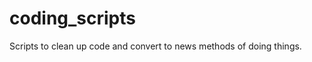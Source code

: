 coding_scripts
==============

Scripts to clean up code and convert to news methods of doing things.

